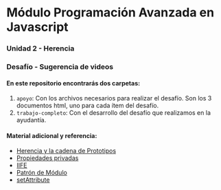 # Módulo Programación Avanzada en Javascript
### Unidad 2 - Herencia
### Desafío - Sugerencia de videos

#### En este repositorio encontrarás dos carpetas:
1. `apoyo`: Con los archivos necesarios para realizar el desafío. Son los 3 documentos html, uno para cada ítem del desafío.
2. `trabajo-completo`: Con el desarrollo del desafío que realizamos en la ayudantía.

#### Material adicional y referencia:
- [Herencia y la cadena de Prototipos](https://developer.mozilla.org/es/docs/Web/JavaScript/Inheritance_and_the_prototype_chain)
- [Propiedades privadas](https://developer.mozilla.org/en-US/docs/Web/JavaScript/Reference/Classes/Private_properties)
- [IIFE](https://developer.mozilla.org/es/docs/Glossary/IIFE)
- [Patrón de Módulo](https://medium.com/@gloriafercu/el-patr%C3%B3n-m%C3%B3dulo-en-javascript-1cd012a30ad)
- [setAttribute](https://developer.mozilla.org/es/docs/Web/API/Element/setAttribute)
